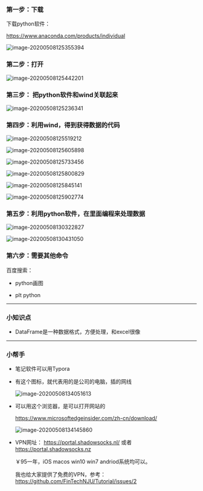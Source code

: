 ### 第一步：下载

下载python软件：

https://www.anaconda.com/products/individual 



![image-20200508125355394](./asset/image-20200508125355394.png)



### 第二步：打开

![image-20200508125442201](./asset/image-20200508125442201.png)



### 第三步： 把python软件和wind关联起来

![image-20200508125236341](./asset/image-20200508125236341.png)



### 第四步：利用wind，得到获得数据的代码

![image-20200508125519212](./asset/image-20200508125519212.png)

![image-20200508125605898](./asset/image-20200508125605898.png)

![image-20200508125733456](./asset/image-20200508125733456.png)

![image-20200508125800829](./asset/image-20200508125800829.png)



![image-20200508125845141](./asset/image-20200508125845141.png)



![image-20200508125902774](./asset/image-20200508125902774.png)



### 第五步：利用python软件，在里面编程来处理数据

![image-20200508130322827](./asset/image-20200508130322827.png)

![image-20200508130431050](./asset/image-20200508130431050.png)



### 第六步：需要其他命令

百度搜索：

* python画图

* plt python

  

------

### 小知识点

* DataFrame是一种数据格式，方便处理，和excel很像



------

### 小帮手

* 笔记软件可以用Typora

* 有这个图标，就代表用的是公司的电脑，插的网线

  ![image-20200508134051613](./asset/image-20200508134051613.png)

* 可以用这个浏览器，是可以打开网站的

  https://www.microsoftedgeinsider.com/zh-cn/download/

  ![image-20200508134145860](./asset/image-20200508134145860.png)

* VPN网址： https://portal.shadowsocks.nl/ 或者 https://portal.shadowsocks.nz

  ￥95一年，iOS macos win10 win7 andriod系统均可以。

  我也给大家提供了免费的VPN，参考：https://github.com/FinTechNJU/Tutorial/issues/2

